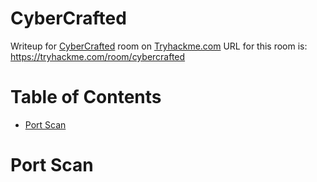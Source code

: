 # CyberCrafted

Writeup for [CyberCrafted](https://tryhackme.com/room/cybercrafted) room on [Tryhackme.com](https://tryhackme.com/)
URL for this room is: https://tryhackme.com/room/cybercrafted

Table of Contents
=================
* [Port Scan](#Port-Scan)

# Port Scan

